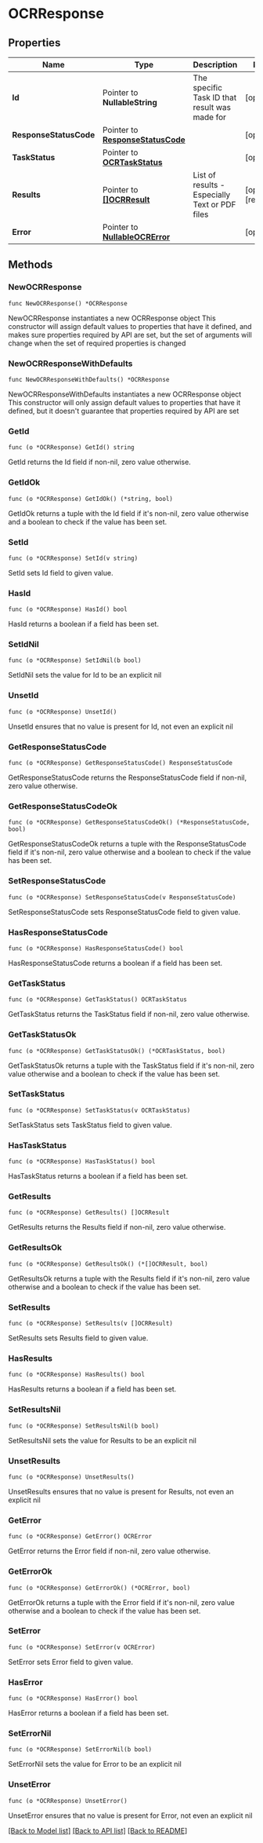 # OCRResponse

## Properties

Name | Type | Description | Notes
------------ | ------------- | ------------- | -------------
**Id** | Pointer to **NullableString** | The specific Task ID that result was made for | [optional] 
**ResponseStatusCode** | Pointer to [**ResponseStatusCode**](ResponseStatusCode.md) |  | [optional] 
**TaskStatus** | Pointer to [**OCRTaskStatus**](OCRTaskStatus.md) |  | [optional] 
**Results** | Pointer to [**[]OCRResult**](OCRResult.md) | List of results - Especially Text or PDF files | [optional] [readonly] 
**Error** | Pointer to [**NullableOCRError**](OCRError.md) |  | [optional] 

## Methods

### NewOCRResponse

`func NewOCRResponse() *OCRResponse`

NewOCRResponse instantiates a new OCRResponse object
This constructor will assign default values to properties that have it defined,
and makes sure properties required by API are set, but the set of arguments
will change when the set of required properties is changed

### NewOCRResponseWithDefaults

`func NewOCRResponseWithDefaults() *OCRResponse`

NewOCRResponseWithDefaults instantiates a new OCRResponse object
This constructor will only assign default values to properties that have it defined,
but it doesn't guarantee that properties required by API are set

### GetId

`func (o *OCRResponse) GetId() string`

GetId returns the Id field if non-nil, zero value otherwise.

### GetIdOk

`func (o *OCRResponse) GetIdOk() (*string, bool)`

GetIdOk returns a tuple with the Id field if it's non-nil, zero value otherwise
and a boolean to check if the value has been set.

### SetId

`func (o *OCRResponse) SetId(v string)`

SetId sets Id field to given value.

### HasId

`func (o *OCRResponse) HasId() bool`

HasId returns a boolean if a field has been set.

### SetIdNil

`func (o *OCRResponse) SetIdNil(b bool)`

 SetIdNil sets the value for Id to be an explicit nil

### UnsetId
`func (o *OCRResponse) UnsetId()`

UnsetId ensures that no value is present for Id, not even an explicit nil
### GetResponseStatusCode

`func (o *OCRResponse) GetResponseStatusCode() ResponseStatusCode`

GetResponseStatusCode returns the ResponseStatusCode field if non-nil, zero value otherwise.

### GetResponseStatusCodeOk

`func (o *OCRResponse) GetResponseStatusCodeOk() (*ResponseStatusCode, bool)`

GetResponseStatusCodeOk returns a tuple with the ResponseStatusCode field if it's non-nil, zero value otherwise
and a boolean to check if the value has been set.

### SetResponseStatusCode

`func (o *OCRResponse) SetResponseStatusCode(v ResponseStatusCode)`

SetResponseStatusCode sets ResponseStatusCode field to given value.

### HasResponseStatusCode

`func (o *OCRResponse) HasResponseStatusCode() bool`

HasResponseStatusCode returns a boolean if a field has been set.

### GetTaskStatus

`func (o *OCRResponse) GetTaskStatus() OCRTaskStatus`

GetTaskStatus returns the TaskStatus field if non-nil, zero value otherwise.

### GetTaskStatusOk

`func (o *OCRResponse) GetTaskStatusOk() (*OCRTaskStatus, bool)`

GetTaskStatusOk returns a tuple with the TaskStatus field if it's non-nil, zero value otherwise
and a boolean to check if the value has been set.

### SetTaskStatus

`func (o *OCRResponse) SetTaskStatus(v OCRTaskStatus)`

SetTaskStatus sets TaskStatus field to given value.

### HasTaskStatus

`func (o *OCRResponse) HasTaskStatus() bool`

HasTaskStatus returns a boolean if a field has been set.

### GetResults

`func (o *OCRResponse) GetResults() []OCRResult`

GetResults returns the Results field if non-nil, zero value otherwise.

### GetResultsOk

`func (o *OCRResponse) GetResultsOk() (*[]OCRResult, bool)`

GetResultsOk returns a tuple with the Results field if it's non-nil, zero value otherwise
and a boolean to check if the value has been set.

### SetResults

`func (o *OCRResponse) SetResults(v []OCRResult)`

SetResults sets Results field to given value.

### HasResults

`func (o *OCRResponse) HasResults() bool`

HasResults returns a boolean if a field has been set.

### SetResultsNil

`func (o *OCRResponse) SetResultsNil(b bool)`

 SetResultsNil sets the value for Results to be an explicit nil

### UnsetResults
`func (o *OCRResponse) UnsetResults()`

UnsetResults ensures that no value is present for Results, not even an explicit nil
### GetError

`func (o *OCRResponse) GetError() OCRError`

GetError returns the Error field if non-nil, zero value otherwise.

### GetErrorOk

`func (o *OCRResponse) GetErrorOk() (*OCRError, bool)`

GetErrorOk returns a tuple with the Error field if it's non-nil, zero value otherwise
and a boolean to check if the value has been set.

### SetError

`func (o *OCRResponse) SetError(v OCRError)`

SetError sets Error field to given value.

### HasError

`func (o *OCRResponse) HasError() bool`

HasError returns a boolean if a field has been set.

### SetErrorNil

`func (o *OCRResponse) SetErrorNil(b bool)`

 SetErrorNil sets the value for Error to be an explicit nil

### UnsetError
`func (o *OCRResponse) UnsetError()`

UnsetError ensures that no value is present for Error, not even an explicit nil

[[Back to Model list]](../README.md#documentation-for-models) [[Back to API list]](../README.md#documentation-for-api-endpoints) [[Back to README]](../README.md)



